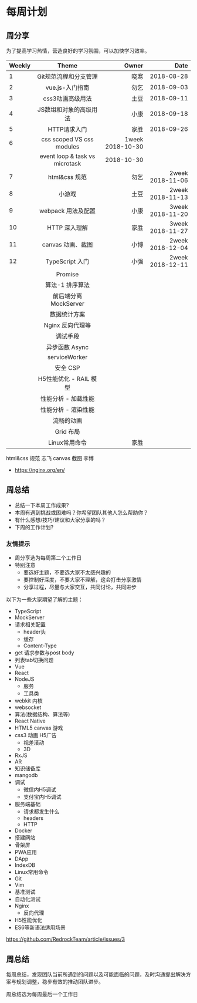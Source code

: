 # 每周计划

## 周分享

为了提高学习热情，营造良好的学习氛围，可以加快学习效率。

|Weekly | Theme | Owner | Date |
|------ |:-----:| -----:| ----:|
|  1 | Git规范流程和分支管理  | 晓寒 | 2018-08-28 |
|  2 | vue.js-入门指南  | 勿乞 | 2018-09-03 |
|  3 | css3动画高级用法  | 土豆 | 2018-09-11 |
|  4 | JS数组和对象的高级用法  | 小康 | 2018-09-18 |
|  5 | HTTP请求入门  | 家胜 | 2018-09-26 |
|  6 | css scoped VS css modules | 1week 2018-10-30
|    | event loop & task vs microtask | 2018-10-30
|  7 | html&css 规范 | 勿乞 | 2week 2018-11-06
|  8 | 小游戏 | 土豆 | 2week 2018-11-13
|  9 | webpack 用法及配置 | 小康 | 3week 2018-11-20
| 10 | HTTP 深入理解 | 家胜 | 3week 2018-11-27
| 11 | canvas 动画、截图 | 小博 | 2week 2018-12-04
| 12 | TypeScript 入门 | 小强 | 2week 2018-12-11
|   | Promise |
|   | 算法-1 排序算法   |
|   | 前后端分离 MockServer |
|   | 数据统计方案 |
|   | Nginx 反向代理等 |
|   | 调试手段 |
|   | 异步函数 Async |
|   | serviceWorker |
|   | 安全 CSP |
|   | H5性能优化 - RAIL 模型 |
|   | 性能分析 - 加载性能 |
|   | 性能分析 - 渲染性能 |
|   | 流畅的动画 |
|   | Grid 布局 |
|   | Linux常用命令  | 家胜 |  |

html&css 规范 志飞
canvas 截图 李博

- https://nginx.org/en/

## 周总结

- 总结一下本周工作成果?
- 本周有遇到挑战或困难吗？你希望团队其他人怎么帮助你？
- 有什么感想/技巧/建议和大家分享的吗？
- 下周的工作计划?

### 友情提示

- 周分享选为每周第二个工作日
- 特别注意
  - 要选好主题，不要选大家不太感兴趣的
  - 要控制好深度，不要大家不理解，这会打击分享激情
  - 分享过程，尽量与大家交互，共同讨论，共同进步

以下为一些大家期望了解的主题：

- TypeScript
- MockServer
- 请求相关配置
  - header头
  - 缓存
  - Content-Type
- get 请求参数与post body
- 列表tab切换问题
- Vue
- React
- NodeJS
  - 服务
  - 工具类
- webkit 内核
- websocket
- 算法(数据结构、算法等)
- React Native
- HTML5 canvas 游戏
- css3 动画 H5广告
  - 视差滚动
  - 3D
- RxJS
- AR
- 知识储备库
- mangodb
- 调试
  - 微信内H5调试
  - 支付宝内H5调试
- 服务端基础
  - 请求都发生什么
  - headers
  - HTTP
- Docker
- 搭建网站
- 骨架屏
- PWA应用
- DApp
- IndexDB
- Linux常用命令
- Git
- Vim
- 基准测试
- 自动化测试
- Nginx
  - 反向代理
- H5性能优化
- ES6等新语法适用场景


https://github.com/RedrockTeam/article/issues/3

## 周总结

每周总结，发现团队当前所遇到的问题以及可能面临的问题，及时沟通提出解决方案与规划调整，稳步有效的推动团队进步。

周总结选为每周最后一个工作日
